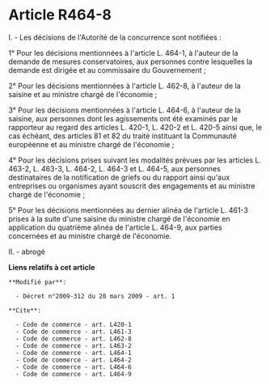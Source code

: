 # Article R464-8

I. - Les décisions de l'Autorité de la concurrence sont notifiées : 

1° Pour les décisions mentionnées à l'article L. 464-1, à l'auteur de la demande de mesures conservatoires, aux personnes
contre lesquelles la demande est dirigée et au commissaire du Gouvernement ; 

2° Pour les décisions mentionnées à l'article L. 462-8, à l'auteur de la saisine et au ministre chargé de l'économie ; 

3° Pour les décisions mentionnées à l'article L. 464-6, à l'auteur de la saisine, aux personnes dont les agissements ont été
examinés par le rapporteur au regard des articles L. 420-1, L. 420-2 et L. 420-5 ainsi que, le cas échéant, des articles 81
et 82 du traité instituant la Communauté européenne et au ministre chargé de l'économie ; 

4° Pour les décisions prises suivant les modalités prévues par les articles L. 463-2, L. 463-3, L. 464-2, L. 464-3 et L.
464-5, aux personnes destinataires de la notification de griefs ou du rapport ainsi qu'aux entreprises ou organismes ayant
souscrit des engagements et au ministre chargé de l'économie ; 

5° Pour les décisions mentionnées au dernier alinéa de l'article L. 461-3 prises à la suite d'une saisine du ministre chargé
de l'économie en application du quatrième alinéa de l'article L. 464-9, aux parties concernées et au ministre chargé de
l'économie. 

II. - abrogé

**Liens relatifs à cet article**

	**Modifié par**:

	  - Décret n°2009-312 du 20 mars 2009 - art. 1

	**Cite**:

	  - Code de commerce - art. L420-1
	  - Code de commerce - art. L461-3
	  - Code de commerce - art. L462-8
	  - Code de commerce - art. L463-2
	  - Code de commerce - art. L464-1
	  - Code de commerce - art. L464-2
	  - Code de commerce - art. L464-6
	  - Code de commerce - art. L464-9
